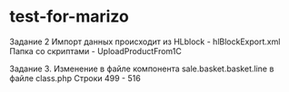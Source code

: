 # test-for-marizo

Задание 2
Импорт данных происходит из HLblock - hlBlockExport.xml
Папка со скриптами - UploadProductFrom1C


Задание 3.
Изменение в файле компонента sale.basket.basket.line в файле class.php
Строки 499 - 516



